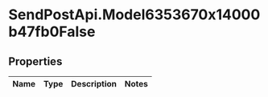 # SendPostApi.Model6353670x14000b47fb0False

## Properties
Name | Type | Description | Notes
------------ | ------------- | ------------- | -------------


